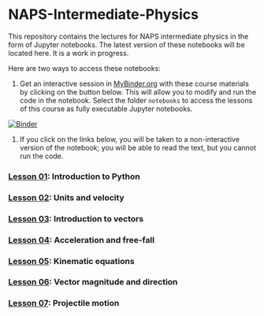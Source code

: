 # NAPS-Intermediate-Physics

This repository contains the lectures for NAPS intermediate physics in the form of Jupyter notebooks. The latest version of these notebooks will be located here. It is a work in progress.

Here are two ways to access these notebooks:

1.  Get an interactive session in [MyBinder.org](https://mybinder.org/) with these course materials by clicking on the button below. This will allow you to modify and run the code in the notebook. Select the folder `notebooks` to access the lessons of this course as fully executable Jupyter notebooks.

[![Binder](https://mybinder.org/badge_logo.svg)](https://mybinder.org/v2/gh/dcartin/NAPS-Intermediate-Physics/master)

1. If you click on the links below, you will be taken to a non-interactive version of the notebook; you will be able to read the text, but you cannot run the code.

### [Lesson 01](https://nbviewer.jupyter.org/github/dcartin/NAPS-Intermediate-Physics/blob/master/notebooks/L01_Introduction_to_Python.ipynb): Introduction to Python
### [Lesson 02](https://nbviewer.jupyter.org/github/dcartin/NAPS-Intermediate-Physics/blob/master/notebooks/L02_Units_and_velocity.ipynb): Units and velocity
### [Lesson 03](https://nbviewer.jupyter.org/github/dcartin/NAPS-Intermediate-Physics/blob/master/notebooks/L03_Introduction_to_vectors.ipynb): Introduction to vectors
### [Lesson 04](https://nbviewer.jupyter.org/github/dcartin/NAPS-Intermediate-Physics/blob/master/notebooks/L04_Acceleration_and_free-fall.ipynb): Acceleration and free-fall
### [Lesson 05](https://nbviewer.jupyter.org/github/dcartin/NAPS-Intermediate-Physics/blob/master/notebooks/L05_Kinematic_equations.ipynb): Kinematic equations
### [Lesson 06](https://nbviewer.jupyter.org/github/dcartin/NAPS-Intermediate-Physics/blob/master/notebooks/L06_Vector_magnitude_and_direction.ipynb): Vector magnitude and direction
### [Lesson 07](https://nbviewer.jupyter.org/github/dcartin/NAPS-Intermediate-Physics/blob/master/notebooks/L07_Projectile_motion.ipynb): Projectile motion
